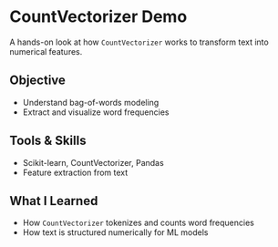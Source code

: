 # CountVectorizer Demo

A hands-on look at how `CountVectorizer` works to transform text into numerical features.

## Objective
- Understand bag-of-words modeling
- Extract and visualize word frequencies

## Tools & Skills
- Scikit-learn, CountVectorizer, Pandas
- Feature extraction from text

## What I Learned
- How `CountVectorizer` tokenizes and counts word frequencies
- How text is structured numerically for ML models
